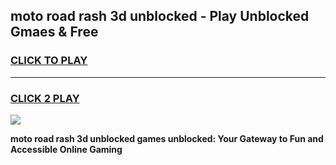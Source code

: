 
## moto road rash 3d unblocked - Play Unblocked Gmaes & Free
<h3>
<a href="https://news.freeplayer.one?title=moto_road_rash_3d_unblocked&ref=23F">CLICK TO PLAY</a></h3>
<hr>

<h3>
<a href="https://news.freeplayer.one?title=moto_road_rash_3d_unblocked&ref=23F">CLICK 2 PLAY</a>
  
</h3>

<a href="https://news.freeplayer.one?title=moto_road_rash_3d_unblocked&ref=23F/"><img src="https://clearcache.store/games.png"></a>


**moto road rash 3d unblocked games unblocked: Your Gateway to Fun and Accessible Online Gaming**
